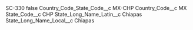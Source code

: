 <?xml version="1.0" encoding="UTF-8"?>
<CustomMetadata xmlns="http://soap.sforce.com/2006/04/metadata" xmlns:xsi="http://www.w3.org/2001/XMLSchema-instance" xmlns:xsd="http://www.w3.org/2001/XMLSchema">
    <label>SC-330</label>
    <protected>false</protected>
    <values>
        <field>Country_Code_State_Code__c</field>
        <value xsi:type="xsd:string">MX-CHP</value>
    </values>
    <values>
        <field>Country_Code__c</field>
        <value xsi:type="xsd:string">MX</value>
    </values>
    <values>
        <field>State_Code__c</field>
        <value xsi:type="xsd:string">CHP</value>
    </values>
    <values>
        <field>State_Long_Name_Latin__c</field>
        <value xsi:type="xsd:string">Chiapas</value>
    </values>
    <values>
        <field>State_Long_Name_Local__c</field>
        <value xsi:type="xsd:string">Chiapas</value>
    </values>
</CustomMetadata>
